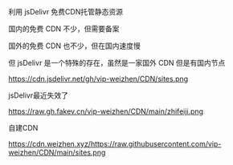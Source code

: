 利用 jsDelivr 免费CDN托管静态资源

国内的免费 CDN 不少，但需要备案

国外的免费 CDN 也不少，但在国内速度慢

但 jsDelivr 是一个特殊的存在，虽然是一家国外 CDN 但是有国内节点

https://cdn.jsdelivr.net/gh/vip-weizhen/CDN/sites.png

jsDelivr最近失效了 

https://raw.gh.fakev.cn/vip-weizhen/CDN/main/zhifeiji.png

自建CDN

https://cdn.weizhen.xyz/https://raw.githubusercontent.com/vip-weizhen/CDN/main/sites.png
